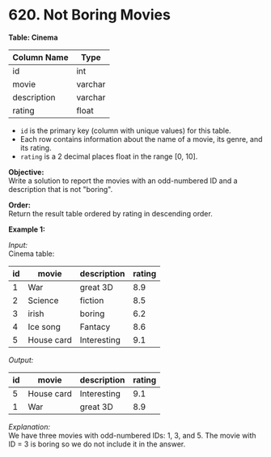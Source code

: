 # 620. Not Boring Movies

**Table: Cinema**

| Column Name   | Type    |
|---------------|---------|
| id            | int     |
| movie         | varchar |
| description   | varchar |
| rating        | float   |

- `id` is the primary key (column with unique values) for this table.
- Each row contains information about the name of a movie, its genre, and its rating.
- `rating` is a 2 decimal places float in the range [0, 10].

**Objective:**  
Write a solution to report the movies with an odd-numbered ID and a description that is not "boring".

**Order:**  
Return the result table ordered by rating in descending order.

**Example 1:**

*Input:*  
Cinema table:

| id | movie      | description | rating |
|----|------------|-------------|--------|
| 1  | War        | great 3D    | 8.9    |
| 2  | Science    | fiction     | 8.5    |
| 3  | irish      | boring      | 6.2    |
| 4  | Ice song   | Fantacy     | 8.6    |
| 5  | House card | Interesting | 9.1    |

*Output:*  

| id | movie      | description | rating |
|----|------------|-------------|--------|
| 5  | House card | Interesting | 9.1    |
| 1  | War        | great 3D    | 8.9    |

*Explanation:*  
We have three movies with odd-numbered IDs: 1, 3, and 5. The movie with ID = 3 is boring so we do not include it in the answer.